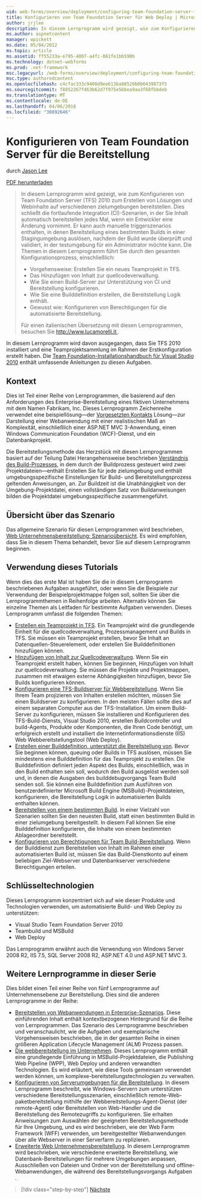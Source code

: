 ```yaml
---
uid: web-forms/overview/deployment/configuring-team-foundation-server-for-web-deployment/configuring-team-foundation-server-for-web-deployment
title: Konfigurieren von Team Foundation Server für Web Deploy | Microsoft Docs
author: jrjlee
description: In diesem Lernprogramm wird gezeigt, wie zum Konfigurieren von Team Foundation Server (TFS) 2010 zum Erstellen von Lösungen und Webinhalte auf verschiedenen zielumgebungen bereitstellen. Dies...
ms.author: aspnetcontent
manager: wpickett
ms.date: 05/04/2012
ms.topic: article
ms.assetid: ff55233a-e795-4007-a4fc-861fe1bb590b
ms.technology: dotnet-webforms
ms.prod: .net-framework
msc.legacyurl: /web-forms/overview/deployment/configuring-team-foundation-server-for-web-deployment/configuring-team-foundation-server-for-web-deployment
msc.type: authoredcontent
ms.openlocfilehash: c4cfac333c9400d9ee613ba88520b0b0439873f5
ms.sourcegitcommit: f8852267f463b62d7f975e56bea9aa3f68fbbdeb
ms.translationtype: MT
ms.contentlocale: de-DE
ms.lasthandoff: 04/06/2018
ms.locfileid: "30892646"
---
```

<a name="configuring-team-foundation-server-for-web-deployment"></a>Konfigurieren von Team Foundation Server für die Bereitstellung
====================
durch [Jason Lee](https://github.com/jrjlee)

[PDF herunterladen](https://msdnshared.blob.core.windows.net/media/MSDNBlogsFS/prod.evol.blogs.msdn.com/CommunityServer.Blogs.Components.WeblogFiles/00/00/00/63/56/8130.DeployingWebAppsInEnterpriseScenarios.pdf)

> In diesem Lernprogramm wird gezeigt, wie zum Konfigurieren von Team Foundation Server (TFS) 2010 zum Erstellen von Lösungen und Webinhalte auf verschiedenen zielumgebungen bereitstellen. Dies schließt die fortlaufende Integration (CI)-Szenarien, in der Sie Inhalt automatisch bereitstellen jedes Mal, wenn ein Entwickler eine Änderung vornimmt. Er kann auch manuelle triggerszenarios enthalten, in denen Bereitstellung eines bestimmten Builds in einer Stagingumgebung auslösen, nachdem der Build wurde überprüft und validiert, in der testumgebung für ein Administrator möchte kann. Die Themen in diesem Lernprogramm führt Sie durch den gesamten Konfigurationsprozess, einschließlich:
> 
> - Vorgehensweise: Erstellen Sie ein neues Teamprojekt in TFS.
> - Das Hinzufügen von Inhalt zur quellcodeverwaltung.
> - Wie Sie einen Build-Server zur Unterstützung von CI und Bereitstellung konfigurieren.
> - Wie Sie eine Builddefinition erstellen, die Bereitstellung Logik enthält.
> - Gewusst wie: Konfigurieren von Berechtigungen für die automatisierte Bereitstellung.
> 
> Für einen italienischen Übersetzung mit diesen Lernprogrammen, besuchen Sie [ http://www.lucamorelli.it ](http://www.lucamorelli.it).


In diesem Lernprogramm wird davon ausgegangen, dass Sie TFS 2010 installiert und eine Teamprojektsammlung im Rahmen der Erstkonfiguration erstellt haben. Die [Team Foundation-Installationshandbuch für Visual Studio 2010](https://go.microsoft.com/?linkid=9805132) enthält umfassende Anleitungen zu diesen Aufgaben.

## <a name="context"></a>Kontext

Dies ist Teil einer Reihe von Lernprogrammen, die basierend auf den Anforderungen des Enterprise-Bereitstellung eines fiktiven Unternehmens mit dem Namen Fabrikam, Inc. Dieses Lernprogramm Zeichenreihe verwendet eine beispiellösung&#x2014;der [Vorgesetzten Kontakts](../web-deployment-in-the-enterprise/the-contact-manager-solution.md) Lösung&#x2014;zur Darstellung einer Webanwendung mit einer realistischen Maß an Komplexität, einschließlich einer ASP.NET MVC 3-Anwendung, einen Windows Communication Foundation (WCF)-Dienst, und ein Datenbankprojekt.

Die Bereitstellungsmethode das Herzstück mit diesen Lernprogrammen basiert auf der Teilung Datei Herangehensweise beschrieben [Verständnis des Build-Prozesses](../web-deployment-in-the-enterprise/understanding-the-build-process.md), in dem durch der Buildprozess gesteuert wird zwei Projektdateien&#x2014;enthält Erstellen Sie für jede zielumgebung und enthält umgebungsspezifische Einstellungen für Build- und Bereitstellungsprozess geltenden Anweisungen, an. Zur Buildzeit ist die Unabhängigkeit von der Umgebung-Projektdatei, einen vollständigen Satz von Buildanweisungen bilden die Projektdatei umgebungsspezifische zusammengeführt.

## <a name="scenario-overview"></a>Übersicht über das Szenario

Das allgemeine Szenario für diesen Lernprogrammen wird beschrieben, [Web Unternehmensbereitstellung: Szenarioübersicht](../deploying-web-applications-in-enterprise-scenarios/enterprise-web-deployment-scenario-overview.md). Es wird empfohlen, dass Sie in diesem Thema behandelt, bevor Sie auf diesem Lernprogramm beginnen.

## <a name="how-to-use-this-tutorial"></a>Verwendung dieses Tutorials

Wenn dies das erste Mal ist haben Sie die in diesem Lernprogramm beschriebenen Aufgaben ausgeführt, oder wenn Sie die Beispiele zur Verwendung der Beispielprojektmappe folgen soll, sollten Sie über die Lernprogrammthemen in Reihenfolge arbeiten. Alternativ können Sie einzelne Themen als Leitfaden für bestimmte Aufgaben verwenden. Dieses Lernprogramm umfasst die folgenden Themen:

- [Erstellen ein Teamprojekt in TFS](creating-a-team-project-in-tfs.md). Ein Teamprojekt wird die grundlegende Einheit für die quellcodeverwaltung, Prozessmanagement und Builds in TFS. Sie müssen ein Teamprojekt erstellen, bevor Sie Inhalt an Datenquellen-Steuerelement, oder erstellen Sie Builddefinitionen hinzufügen können.
- [Hinzufügen von Inhalt zur Quellcodeverwaltung](adding-content-to-source-control.md). Wenn Sie ein Teamprojekt erstellt haben, können Sie beginnen, Hinzufügen von Inhalt zur quellcodeverwaltung. Sie müssen die Projekte und Projektmappen, zusammen mit etwaigen externe Abhängigkeiten hinzufügen, bevor Sie Builds konfigurieren können.
- [Konfigurieren eine TFS-Buildserver für Webbereitstellung](configuring-a-tfs-build-server-for-web-deployment.md). Wenn Sie Ihrem Team projizieren von Inhalten erstellen möchten, müssen Sie einen Buildserver zu konfigurieren. In den meisten Fällen sollte dies auf einem separaten Computer aus der TFS-Installation. Um einem Build-Server zu konfigurieren, müssen Sie installieren und Konfigurieren des TFS-Build-Diensts, Visual Studio 2010, erstellen Buildcontroller und build-Agents, Produkte oder Komponenten, die Ihren Code benötigt, um erfolgreich erstellt und installiert die Internetinformationsdienste (IIS) Web Webbereitstellungstool (Web Deploy).
- [Erstellen einer Builddefinition, unterstützt die Bereitstellung von](creating-a-build-definition-that-supports-deployment.md). Bevor Sie beginnen können, queuing oder Builds in TFS auslösen, müssen Sie mindestens eine Builddefinition für das Teamprojekt zu erstellen. Die Builddefinition definiert jeden Aspekt des Builds, einschließlich, was in den Build enthalten sein soll, wodurch den Build ausgelöst werden soll und, in denen die Ausgaben des builddebugvorgangs Team Build senden soll. Sie können eine Builddefinition zum Ausführen von benutzerdefinierter Microsoft Build Engine (MSBuild)-Projektdateien, konfigurieren, die Bereitstellung Logik in automatisierten Builds enthalten können.
- [Bereitstellen von einem bestimmten Build](deploying-a-specific-build.md). In einer Vielzahl von Szenarien sollten Sie den neuesten Build, statt einen bestimmten Build in einer zielumgebung bereitgestellt. In diesem Fall können Sie eine Builddefinition konfigurieren, die Inhalte von einem bestimmten Ablageordner bereitstellt.
- [Konfigurieren von Berechtigungen für Team Build-Bereitstellung](configuring-permissions-for-team-build-deployment.md). Wenn der Builddienst zum Bereitstellen von Inhalt im Rahmen einer automatisierten Build ist, müssen Sie das Build-Dienstkonto auf einem beliebigen Ziel-Webserver und Datenbankserver verschiedene Berechtigungen erteilen.

## <a name="key-technologies"></a>Schlüsseltechnologien

Dieses Lernprogramm konzentriert sich auf wie dieser Produkte und Technologien verwenden, um automatisierte Build- und Web Deploy zu unterstützen:

- Visual Studio Team Foundation Server 2010
- Teambuild und MSBuild
- Web Deploy

Das Lernprogramm erwähnt auch die Verwendung von Windows Server 2008 R2, IIS 7.5, SQL Server 2008 R2, ASP.NET 4.0 und ASP.NET MVC 3.

## <a name="other-tutorials-in-this-series"></a>Weitere Lernprogramme in dieser Serie

Dies bildet einen Teil einer Reihe von fünf Lernprogramme auf Unternehmensebene zur Bereitstellung. Dies sind die anderen Lernprogramme in der Reihe:

- [Bereitstellen von Webanwendungen in Enterprise-Szenarios](../deploying-web-applications-in-enterprise-scenarios/deploying-web-applications-in-enterprise-scenarios.md). Diese einführenden Inhalt enthält kontextbezogenen Hintergrund für die Reihe von Lernprogrammen. Das Szenario des Lernprogramme beschrieben und veranschaulicht, wie die Aufgaben und exemplarische Vorgehensweisen beschrieben, die in der gesamten Reihe in einen größeren Application Lifecycle Management (ALM) Prozess passen.
- [Die webbereitstellung im Unternehmen](../web-deployment-in-the-enterprise/web-deployment-in-the-enterprise.md). Dieses Lernprogramm enthält eine grundlegende Einführung in MSBuild-Projektdateien, die Publishing Web Pipeline (WPP), Web Deploy und anderen verwandten Technologien. Es wird erläutert, wie diese Tools gemeinsam verwendet werden können, um komplexe-bereitstellungstechnologien zu verwalten.
- [Konfigurieren von Serverumgebungen für die Bereitstellung](../configuring-server-environments-for-web-deployment/configuring-server-environments-for-web-deployment.md). In diesem Lernprogramm beschreibt, wie Windows-Servern zum unterstützen verschiedene Bereitstellungsszenarien, einschließlich remote-Web-paketbereitstellung mithilfe der Webbereitstellungs-Agent-Dienst (der remote-Agent) oder Bereitstellen von Web-Handler und die Bereitstellung des Remotezugriffs zu konfigurieren. Sie erhalten Anweisungen zum Auswählen der geeigneten Bereitstellungsmethode für Ihre Umgebung, und es wird beschrieben, wie der Web Farm Framework (WFF) verwenden, um bereitgestellter Webanwendungen über alle Webserver in einer Serverfarm zu replizieren.
- [Erweiterte Web Unternehmensbereitstellung](../advanced-enterprise-web-deployment/advanced-enterprise-web-deployment.md). In diesem Lernprogramm wird beschrieben, wie verschiedene erweiterte Bereitstellung, wie Datenbank-Bereitstellungen für mehrere Umgebungen anpassen, Ausschließen von Dateien und Ordner von der Bereitstellung und offline-Webanwendungen, die während des Bereitstellungsvorgangs Aufgaben .

> [!div class="step-by-step"]
> [Nächste](creating-a-team-project-in-tfs.md)
